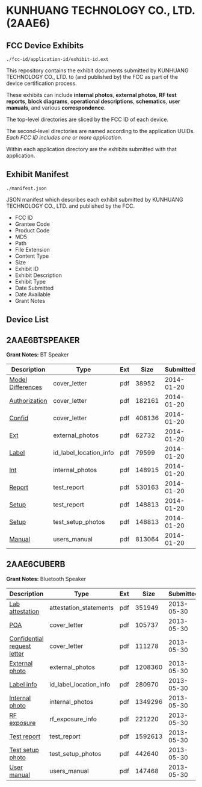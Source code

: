 # KUNHUANG TECHNOLOGY CO., LTD. (2AAE6)
## FCC Device Exhibits

```
./fcc-id/application-id/exhibit-id.ext
```

This repository contains the exhibit documents submitted by KUNHUANG TECHNOLOGY CO., LTD. to (and published by) the FCC as part of the device certification process.

These exhibits can include **internal photos**, **external photos**, **RF test reports**, **block diagrams**, **operational descriptions**, **schematics**, **user manuals**, and various **correspondence**.

The top-level directories are sliced by the FCC ID of each device.

The second-level directories are named according to the application UUIDs. *Each FCC ID includes one or more application.*

Within each application directory are the exhibits submitted with that application. 

## Exhibit Manifest

```
./manifest.json
```

JSON manifest which describes each exhibit submitted by KUNHUANG TECHNOLOGY CO., LTD. and published by the FCC.

- FCC ID
- Grantee Code
- Product Code
- MD5
- Path
- File Extension
- Content Type
- Size
- Exhibit ID
- Exhibit Description
- Exhibit Type
- Date Submitted
- Date Available
- Grant Notes

## Device List
## 2AAE6BTSPEAKER
**Grant Notes:** BT Speaker

| Description | Type | Ext | Size | Submitted | Available |
| ----------- | ---- | --- | ---- | --------- | --------- |
| [Model Differences](2AAE6BTSPEAKER/5c176d4a8d89141847744245e68c8044/2171083.pdf) | cover_letter | pdf | 38952 | 2014-01-20 | 2014-01-20 |
| [Authorization](2AAE6BTSPEAKER/5c176d4a8d89141847744245e68c8044/2171085.pdf) | cover_letter | pdf | 182161 | 2014-01-20 | 2014-01-20 |
| [Confid](2AAE6BTSPEAKER/5c176d4a8d89141847744245e68c8044/2171086.pdf) | cover_letter | pdf | 406136 | 2014-01-20 | 2014-01-20 |
| [Ext](2AAE6BTSPEAKER/5c176d4a8d89141847744245e68c8044/2171087.pdf) | external_photos | pdf | 62732 | 2014-01-20 | 2014-01-20 |
| [Label](2AAE6BTSPEAKER/5c176d4a8d89141847744245e68c8044/2171089.pdf) | id_label_location_info | pdf | 79599 | 2014-01-20 | 2014-01-20 |
| [Int](2AAE6BTSPEAKER/5c176d4a8d89141847744245e68c8044/2171088.pdf) | internal_photos | pdf | 148915 | 2014-01-20 | 2014-01-20 |
| [Report](2AAE6BTSPEAKER/5c176d4a8d89141847744245e68c8044/2171090.pdf) | test_report | pdf | 530163 | 2014-01-20 | 2014-01-20 |
| [Setup](2AAE6BTSPEAKER/5c176d4a8d89141847744245e68c8044/2171093.pdf) | test_report | pdf | 148813 | 2014-01-20 | 2014-01-20 |
| [Setup](2AAE6BTSPEAKER/5c176d4a8d89141847744245e68c8044/2171093.pdf) | test_setup_photos | pdf | 148813 | 2014-01-20 | 2014-01-20 |
| [Manual](2AAE6BTSPEAKER/5c176d4a8d89141847744245e68c8044/2171092.pdf) | users_manual | pdf | 813064 | 2014-01-20 | 2014-01-20 |
## 2AAE6CUBERB
**Grant Notes:** Bluetooth Speaker

| Description | Type | Ext | Size | Submitted | Available |
| ----------- | ---- | --- | ---- | --------- | --------- |
| [Lab attestation](2AAE6CUBERB/3204cb956453dac9ac82f21cf6c8cb93/1979227.pdf) | attestation_statements | pdf | 351949 | 2013-05-30 | 2013-05-30 |
| [POA](2AAE6CUBERB/3204cb956453dac9ac82f21cf6c8cb93/1979225.pdf) | cover_letter | pdf | 105737 | 2013-05-30 | 2013-05-30 |
| [Confidential request letter](2AAE6CUBERB/3204cb956453dac9ac82f21cf6c8cb93/1979226.pdf) | cover_letter | pdf | 111278 | 2013-05-30 | 2013-05-30 |
| [External photo](2AAE6CUBERB/3204cb956453dac9ac82f21cf6c8cb93/1979234.pdf) | external_photos | pdf | 1208360 | 2013-05-30 | 2013-05-30 |
| [Label info](2AAE6CUBERB/3204cb956453dac9ac82f21cf6c8cb93/1979236.pdf) | id_label_location_info | pdf | 280970 | 2013-05-30 | 2013-05-30 |
| [Internal photo](2AAE6CUBERB/3204cb956453dac9ac82f21cf6c8cb93/1979235.pdf) | internal_photos | pdf | 1349296 | 2013-05-30 | 2013-05-30 |
| [RF exposure](2AAE6CUBERB/3204cb956453dac9ac82f21cf6c8cb93/1979232.pdf) | rf_exposure_info | pdf | 221220 | 2013-05-30 | 2013-05-30 |
| [Test report](2AAE6CUBERB/3204cb956453dac9ac82f21cf6c8cb93/1979231.pdf) | test_report | pdf | 1592613 | 2013-05-30 | 2013-05-30 |
| [Test setup photo](2AAE6CUBERB/3204cb956453dac9ac82f21cf6c8cb93/1979233.pdf) | test_setup_photos | pdf | 442640 | 2013-05-30 | 2013-05-30 |
| [User manual](2AAE6CUBERB/3204cb956453dac9ac82f21cf6c8cb93/1979237.pdf) | users_manual | pdf | 147468 | 2013-05-30 | 2013-05-30 |
